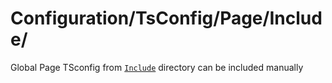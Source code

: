 # Configuration/TsConfig/Page/Include/

Global Page TSconfig from [`Include`](./Include/) directory can be included manually
